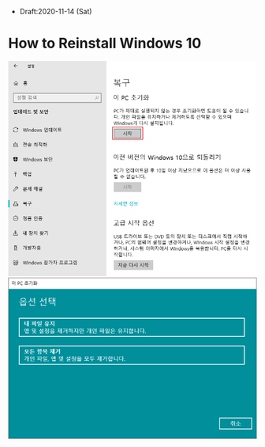 * Draft:2020-11-14 (Sat)

# How to Reinstall Windows 10

<img src='images/win10-control_panel-update&security-backup-initialize_this_pc.png'>

<img src='images/win10-control_panel-update&security-backup-initialize_this_pc-select_option.png'>
